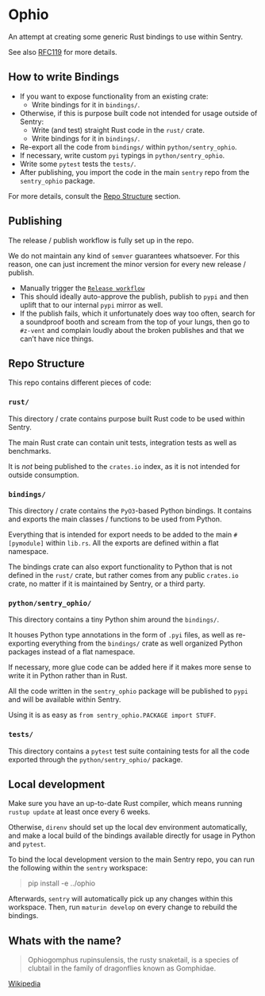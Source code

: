 # Ophio

An attempt at creating some generic Rust bindings to use within Sentry.

See also [RFC119](https://github.com/getsentry/rfcs/pull/119) for more details.

## How to write Bindings

- If you want to expose functionality from an existing crate:
  - Write bindings for it in `bindings/`.
- Otherwise, if this is purpose built code not intended for usage outside of Sentry:
  - Write (and test) straight Rust code in the `rust/` crate.
  - Write bindings for it in `bindings/`.
- Re-export all the code from `bindings/` within `python/sentry_ophio`.
- If necessary, write custom `pyi` typings in `python/sentry_ophio`.
- Write some `pytest` tests the `tests/`.
- After publishing, you import the code in the main `sentry` repo from the `sentry_ophio` package.

For more details, consult the [Repo Structure](#repo-structure) section.

## Publishing

The release / publish workflow is fully set up in the repo.

We do not maintain any kind of `semver` guarantees whatsoever.
For this reason, one can just increment the minor version for every new release / publish.

- Manually trigger the [`Release workflow`](actions/workflows/release.yml)
- This should ideally auto-approve the publish, publish to `pypi` and then uplift that to our
  internal `pypi` mirror as well.
- If the publish fails, which it unfortunately does way too often, search for a soundproof booth
  and scream from the top of your lungs, then go to `#z-vent` and complain loudly about
  the broken publishes and that we can’t have nice things.

## Repo Structure

This repo contains different pieces of code:

### `rust/`

This directory / crate contains purpose built Rust code to be used within Sentry.

The main Rust crate can contain unit tests, integration tests as well as benchmarks.

It is _not_ being published to the `crates.io` index, as it is not intended for outside consumption.

### `bindings/`

This directory / crate contains the `PyO3`-based Python bindings.
It contains and exports the main classes / functions to be used from Python.

Everything that is intended for export needs to be added to the main `#[pymodule]` within `lib.rs`.
All the exports are defined within a flat namespace.

The bindings crate can also export functionality to Python that is not defined in the `rust/` crate,
but rather comes from any public `crates.io` crate, no matter if it is maintained by Sentry,
or a third party.

### `python/sentry_ophio/`

This directory contains a tiny Python shim around the `bindings/`.

It houses Python type annotations in the form of `.pyi` files, as well as re-exporting everything
from the `bindings/` crate as well organized Python packages instead of a flat namespace.

If necessary, more glue code can be added here if it makes more sense to write it in Python rather
than in Rust.

All the code written in the `sentry_ophio` package will be published to `pypi` and will be
available within Sentry.

Using it is as easy as `from sentry_ophio.PACKAGE import STUFF`.

### `tests/`

This directory contains a `pytest` test suite containing tests for all the code exported through
the `python/sentry_ophio/` package.

## Local development

Make sure you have an up-to-date Rust compiler, which means running `rustup update`
at least once every 6 weeks.

Otherwise, `direnv` should set up the local dev environment automatically, and make a local
build of the bindings available directly for usage in Python and `pytest`.

To bind the local development version to the main Sentry repo,
you can run the following within the `sentry` workspace:

> pip install -e ../ophio

Afterwards, `sentry` will automatically pick up any changes within this workspace.
Then, run `maturin develop` on every change to rebuild the bindings.

## Whats with the name?

> Ophiogomphus rupinsulensis, the rusty snaketail, is a species of clubtail in the family of dragonflies known as Gomphidae.

[Wikipedia](https://en.wikipedia.org/wiki/Ophiogomphus_rupinsulensis)
